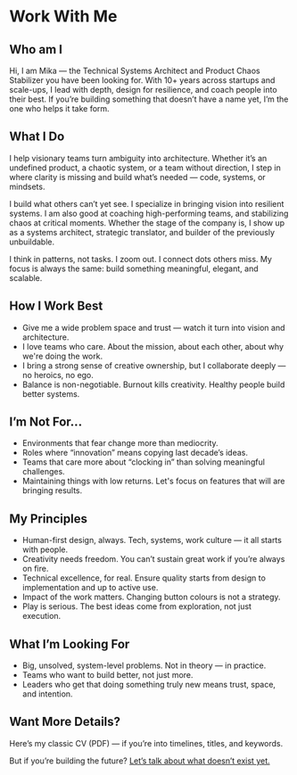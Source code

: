 # Work With Me
## Who am I
Hi, I am Mika — the Technical Systems Architect and Product Chaos Stabilizer you have been looking for. With 10+ years across startups and scale-ups, I lead with depth, design for resilience, and coach people into their best. If you’re building something that doesn’t have a name yet, I’m the one who helps it take form.

## What I Do
I help visionary teams turn ambiguity into architecture. Whether it’s an undefined product, a chaotic system, or a team without direction, I step in where clarity is missing and build what’s needed — code, systems, or mindsets.

I build what others can’t yet see. I specialize in bringing vision into resilient systems. I am also good at coaching high-performing teams, and stabilizing chaos at critical moments. Whether the stage of the company is, I show up as a systems architect, strategic translator, and builder of the previously unbuildable.

I think in patterns, not tasks. I zoom out. I connect dots others miss. My focus is always the same: build something meaningful, elegant, and scalable.

## How I Work Best
- Give me a wide problem space and trust — watch it turn into vision and architecture.
- I love teams who care. About the mission, about each other, about why we're doing the work.
- I bring a strong sense of creative ownership, but I collaborate deeply — no heroics, no ego.
- Balance is non-negotiable. Burnout kills creativity. Healthy people build better systems.

## I’m Not For...
- Environments that fear change more than mediocrity.
- Roles where “innovation” means copying last decade’s ideas.
- Teams that care more about “clocking in” than solving meaningful challenges.
- Maintaining things with low returns. Let's focus on features that will are bringing results.

## My Principles
- Human-first design, always. Tech, systems, work culture — it all starts with people.
- Creativity needs freedom. You can’t sustain great work if you’re always on fire.
- Technical excellence, for real. Ensure quality starts from design to implementation and up to active use.
- Impact of the work matters. Changing button colours is not a strategy.
- Play is serious. The best ideas come from exploration, not just execution.

## What I’m Looking For
- Big, unsolved, system-level problems. Not in theory — in practice.
- Teams who want to build better, not just more.
- Leaders who get that doing something truly new means trust, space, and intention.

## Want More Details?
Here’s my classic CV (PDF) — if you’re into timelines, titles, and keywords.

But if you’re building the future? [Let’s talk about what doesn’t exist yet.](https://gravatar.com/drakolis)

